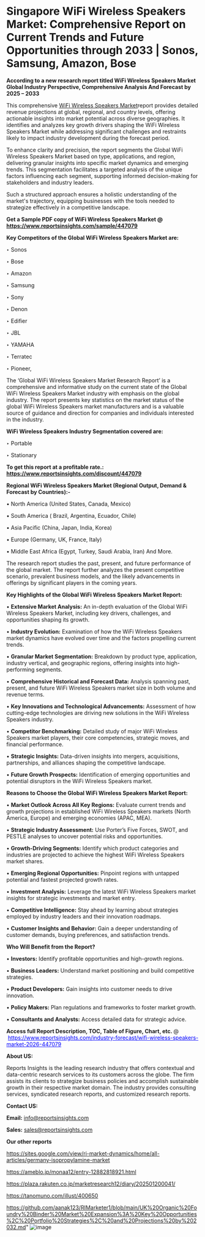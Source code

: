 # Singapore WiFi Wireless Speakers Market: Comprehensive Report on Current Trends and Future Opportunities through 2033 | Sonos, Samsung, Amazon, Bose

<strong>According to a new research report titled WiFi Wireless Speakers Market Global Industry Perspective, Comprehensive Analysis And Forecast by 2025 – 2033</strong>

This comprehensive <a href=https://www.reportsinsights.com/sample/447079>WiFi Wireless Speakers Market</a>report provides detailed revenue projections at global, regional, and country levels, offering actionable insights into market potential across diverse geographies. It identifies and analyzes key growth drivers shaping the WiFi Wireless Speakers Market while addressing significant challenges and restraints likely to impact industry development during the forecast period.

To enhance clarity and precision, the report segments the Global WiFi Wireless Speakers Market based on type, applications, and region, delivering granular insights into specific market dynamics and emerging trends. This segmentation facilitates a targeted analysis of the unique factors influencing each segment, supporting informed decision-making for stakeholders and industry leaders.

Such a structured approach ensures a holistic understanding of the market's trajectory, equipping businesses with the tools needed to strategize effectively in a competitive landscape.

<strong>Get a Sample PDF copy of WiFi Wireless Speakers Market </strong><strong>@<a href=https://www.reportsinsights.com/sample/447079 style=color:#0000ff;> https://www.reportsinsights.com/sample/447079</a></strong></font>

<strong>Key Competitors of the Global WiFi Wireless Speakers Market are:</strong>

‣ Sonos

‣ Bose

‣ Amazon

‣ Samsung

‣ Sony

‣ Denon

‣ Edifier

‣ JBL

‣ YAMAHA

‣ Terratec

‣ Pioneer,

The ‘Global WiFi Wireless Speakers Market Research Report’ is a comprehensive and informative study on the current state of the Global WiFi Wireless Speakers Market industry with emphasis on the global industry. The report presents key statistics on the market status of the global WiFi Wireless Speakers market manufacturers and is a valuable source of guidance and direction for companies and individuals interested in the industry.

<strong>WiFi Wireless Speakers Industry Segmentation covered are:</strong>

‣ Portable

‣ Stationary

<strong>To get this report at a profitable rate.: <a href=https://www.reportsinsights.com/discount/447079 style=color:#0000ff;>https://www.reportsinsights.com/discount/447079</a></strong></font>

<strong>Regional WiFi Wireless Speakers Market (Regional Output, Demand &amp; Forecast by Countries):-</strong>

• North America (United States, Canada, Mexico)

• South America ( Brazil, Argentina, Ecuador, Chile)

• Asia Pacific (China, Japan, India, Korea)

• Europe (Germany, UK, France, Italy)

• Middle East Africa (Egypt, Turkey, Saudi Arabia, Iran) And More.

The research report studies the past, present, and future performance of the global market. The report further analyzes the present competitive scenario, prevalent business models, and the likely advancements in offerings by significant players in the coming years.

<strong>Key Highlights of the Global WiFi Wireless Speakers Market Report:</strong>

• <strong>Extensive Market Analysis:</strong> An in-depth evaluation of the Global WiFi Wireless Speakers Market, including key drivers, challenges, and opportunities shaping its growth.

• <strong>Industry Evolution:</strong> Examination of how the WiFi Wireless Speakers market dynamics have evolved over time and the factors propelling current trends.

• <strong>Granular Market Segmentation:</strong> Breakdown by product type, application, industry vertical, and geographic regions, offering insights into high-performing segments.

• <strong>Comprehensive Historical and Forecast Data:</strong> Analysis spanning past, present, and future WiFi Wireless Speakers market size in both volume and revenue terms.

• <strong>Key Innovations and Technological Advancements:</strong> Assessment of how cutting-edge technologies are driving new solutions in the WiFi Wireless Speakers industry.

• <strong>Competitor Benchmarking:</strong> Detailed study of major WiFi Wireless Speakers market players, their core competencies, strategic moves, and financial performance.

• <strong>Strategic Insights:</strong> Data-driven insights into mergers, acquisitions, partnerships, and alliances shaping the competitive landscape.

• <strong>Future Growth Prospects:</strong> Identification of emerging opportunities and potential disruptors in the WiFi Wireless Speakers market.

<strong>Reasons to Choose the Global WiFi Wireless Speakers Market Report:</strong>

• <strong>Market Outlook Across All Key Regions:</strong> Evaluate current trends and growth projections in established WiFi Wireless Speakers markets (North America, Europe) and emerging economies (APAC, MEA).

• <strong>Strategic Industry Assessment:</strong> Use Porter’s Five Forces, SWOT, and PESTLE analyses to uncover potential risks and opportunities.

• <strong>Growth-Driving Segments:</strong> Identify which product categories and industries are projected to achieve the highest WiFi Wireless Speakers market shares.

• <strong>Emerging Regional Opportunities:</strong> Pinpoint regions with untapped potential and fastest projected growth rates.

• <strong>Investment Analysis:</strong> Leverage the latest WiFi Wireless Speakers market insights for strategic investments and market entry.

• <strong>Competitive Intelligence:</strong> Stay ahead by learning about strategies employed by industry leaders and their innovation roadmaps.

• <strong>Customer Insights and Behavior:</strong> Gain a deeper understanding of customer demands, buying preferences, and satisfaction trends.

<strong>Who Will Benefit from the Report?</strong>

• <strong>Investors:</strong> Identify profitable opportunities and high-growth regions.

• <strong>Business Leaders:</strong> Understand market positioning and build competitive strategies.

• <strong>Product Developers:</strong> Gain insights into customer needs to drive innovation.

• <strong>Policy Makers:</strong> Plan regulations and frameworks to foster market growth.

• <strong>Consultants and Analysts:</strong> Access detailed data for strategic advice.
</ul>
<strong>Access full Report Description, TOC, Table of Figure, Chart, etc. </strong>@  <a href=https://www.reportsinsights.com/industry-forecast/wifi-wireless-speakers-market-2026-447079 style=color:#0000ff;>https://www.reportsinsights.com/industry-forecast/wifi-wireless-speakers-market-2026-447079</a></font>

<strong><strong>About US</strong>:</strong>

Reports Insights is the leading research industry that offers contextual and data-centric research services to its customers across the globe. The firm assists its clients to strategize business policies and accomplish sustainable growth in their respective market domain. The industry provides consulting services, syndicated research reports, and customized research reports.

<strong>Contact US:</strong>

<p class=""""><b>Email:</b> <a href=mailto:info@reportsinsights.com>info@reportsinsights.com</a></p>
<p class=""""><b>Sales:</b> <a href=mailto:sales@reportsinsights.com>sales@reportsinsights.com</a></p>

<strong>Our other reports</strong>

<a href=https://sites.google.com/view/ri-market-dynamics/home/all-articles/germany-isopropylamine-market>https://sites.google.com/view/ri-market-dynamics/home/all-articles/germany-isopropylamine-market</a>

<a href=https://ameblo.jp/monaa12/entry-12882818921.html>https://ameblo.jp/monaa12/entry-12882818921.html</a>

<a href=https://plaza.rakuten.co.jp/marketresearch12/diary/202501200041/>https://plaza.rakuten.co.jp/marketresearch12/diary/202501200041/</a>

<a href=https://tanomuno.com/illust/400650>https://tanomuno.com/illust/400650</a>

<a href=https://github.com/aanak123/RIMarketer1/blob/main/UK%20Organic%20Foundry%20Binder%20Market%20Expansion%3A%20Key%20Opportunities%2C%20Portfolio%20Strategies%2C%20and%20Projections%20by%202032.md>https://github.com/aanak123/RIMarketer1/blob/main/UK%20Organic%20Foundry%20Binder%20Market%20Expansion%3A%20Key%20Opportunities%2C%20Portfolio%20Strategies%2C%20and%20Projections%20by%202032.md</a>"
![image](https://github.com/user-attachments/assets/a35ef9b9-4e0e-4790-843d-76dd9fc3c2ca)
